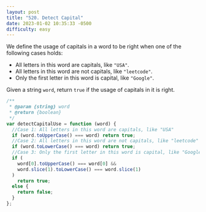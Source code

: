 ```yaml
---
layout: post
title: "520. Detect Capital"
date: 2023-01-02 10:35:33 -0500
difficulty: easy
---
```


We define the usage of capitals in a word to be right when one of the following cases holds:

- All letters in this word are capitals, like `"USA"`.
- All letters in this word are not capitals, like `"leetcode"`.
- Only the first letter in this word is capital, like `"Google"`.

Given a string `word`, return `true` if the usage of capitals in it is right.

```javascript
/**
 * @param {string} word
 * @return {boolean}
 */
var detectCapitalUse = function (word) {
  //Case 1: All letters in this word are capitals, like "USA"
  if (word.toUpperCase() === word) return true;
  //Case 2: All letters in this word are not capitals, like "leetcode"
  if (word.toLowerCase() === word) return true;
  //Case 3: Only the first letter in this word is capital, like "Google"
  if (
    word[0].toUpperCase() === word[0] &&
    word.slice(1).toLowerCase() === word.slice(1)
  )
    return true;
  else {
    return false;
  }
};
```
